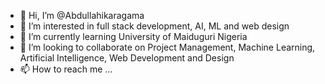 - 👋 Hi, I’m @Abdullahikaragama
- 👀 I’m interested in full stack development, AI, ML and web design
- 🌱 I’m currently learning University of Maiduguri Nigeria
- 💞️ I’m looking to collaborate on Project Management, Machine Learning, Artificial Intelligence, Web Development and Design
- 📫 How to reach me ...

<!---
Abdullahikaragama/Abdullahikaragama is a ✨ special ✨ repository because its `README.md` (this file) appears on your GitHub profile.
You can click the Preview link to take a look at your changes.
--->
